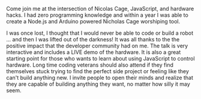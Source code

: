 Come join me at the intersection of Nicolas Cage, JavaScript, and hardware hacks. I had zero programming knowledge and within a year I was able to create a Node.js and Arduino powered Nicholas Cage worshiping tool.

I was once lost, I thought that I would never be able to code or build a robot ... and then I was lifted out of the darkness! It was all thanks to the the positive impact that the developer community had on me. The talk is very interactive and includes a LIVE demo of the hardware. It is also a great starting point for those who wants to learn about using JavaScript to control hardware. Long time coding veterans should also attend if they find themselves stuck trying to find the perfect side project or feeling like they can't build anything new. I invite people to open their minds and realize that they are capable of building anything they want, no matter how silly it may seem.